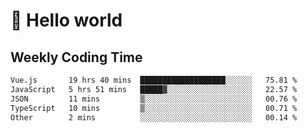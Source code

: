 # 🍻 Hello world

## Weekly Coding Time
<!--START_SECTION:waka-->

```txt
Vue.js       19 hrs 40 mins  ███████████████████░░░░░░   75.81 %
JavaScript   5 hrs 51 mins   █████▓░░░░░░░░░░░░░░░░░░░   22.57 %
JSON         11 mins         ▒░░░░░░░░░░░░░░░░░░░░░░░░   00.76 %
TypeScript   10 mins         ▒░░░░░░░░░░░░░░░░░░░░░░░░   00.71 %
Other        2 mins          ░░░░░░░░░░░░░░░░░░░░░░░░░   00.14 %
```

<!--END_SECTION:waka-->
